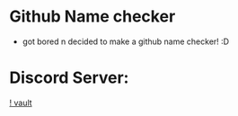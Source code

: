 # Github Name checker
* got bored n decided to make a github name checker! :D

# Discord Server:
[! vault](https://discord.gg/DybAf2Tk9G)
